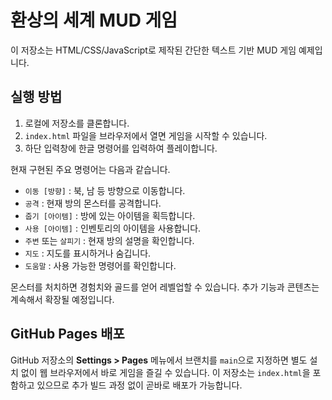 # 환상의 세계 MUD 게임

이 저장소는 HTML/CSS/JavaScript로 제작된 간단한 텍스트 기반 MUD 게임 예제입니다.

## 실행 방법

1. 로컬에 저장소를 클론합니다.
2. `index.html` 파일을 브라우저에서 열면 게임을 시작할 수 있습니다.
3. 하단 입력창에 한글 명령어를 입력하여 플레이합니다.

현재 구현된 주요 명령어는 다음과 같습니다.

- `이동 [방향]` : 북, 남 등 방향으로 이동합니다.
- `공격` : 현재 방의 몬스터를 공격합니다.
- `줍기 [아이템]` : 방에 있는 아이템을 획득합니다.
- `사용 [아이템]` : 인벤토리의 아이템을 사용합니다.
- `주변` 또는 `살피기` : 현재 방의 설명을 확인합니다.
- `지도` : 지도를 표시하거나 숨깁니다.
- `도움말` : 사용 가능한 명령어를 확인합니다.

몬스터를 처치하면 경험치와 골드를 얻어 레벨업할 수 있습니다.
추가 기능과 콘텐츠는 계속해서 확장될 예정입니다.

## GitHub Pages 배포

GitHub 저장소의 **Settings > Pages** 메뉴에서 브랜치를 `main`으로 지정하면 별도 설치 없이 웹 브라우저에서 바로 게임을 즐길 수 있습니다. 이 저장소는 `index.html`을 포함하고 있으므로 추가 빌드 과정 없이 곧바로 배포가 가능합니다.

